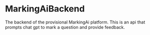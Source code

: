 # MarkingAiBackend
The backend of the provisional MarkingAi platform. This is an api that prompts chat gpt to mark a question and provide feedback.

